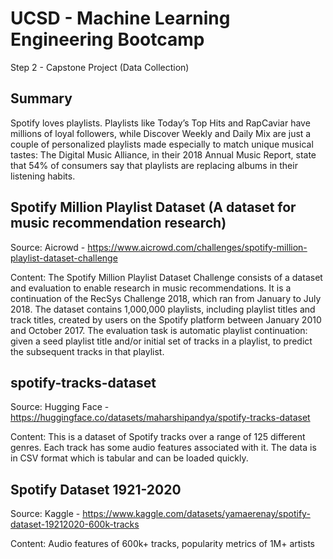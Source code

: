 # UCSD - Machine Learning Engineering Bootcamp
Step 2 - Capstone Project (Data Collection)

## Summary
Spotify loves playlists. Playlists like Today’s Top Hits and RapCaviar have millions of loyal followers, while Discover Weekly and Daily Mix are just a couple of personalized playlists made especially to match unique musical tastes: The Digital Music Alliance, in their 2018 Annual Music Report, state that 54% of consumers say that playlists are replacing albums in their listening habits.


## Spotify Million Playlist Dataset (A dataset for music recommendation research)
Source: Aicrowd - https://www.aicrowd.com/challenges/spotify-million-playlist-dataset-challenge

Content: 
The Spotify Million Playlist Dataset Challenge consists of a dataset and evaluation to enable research in music recommendations. It is a continuation of the RecSys Challenge 2018, which ran from January to July 2018. The dataset contains 1,000,000 playlists, including playlist titles and track titles, created by users on the Spotify platform between January 2010 and October 2017. The evaluation task is automatic playlist continuation: given a seed playlist title and/or initial set of tracks in a playlist, to predict the subsequent tracks in that playlist.


## spotify-tracks-dataset
Source: Hugging Face - https://huggingface.co/datasets/maharshipandya/spotify-tracks-dataset

Content: 
This is a dataset of Spotify tracks over a range of 125 different genres. Each track has some audio features associated with it. The data is in CSV format which is tabular and can be loaded quickly.


## Spotify Dataset 1921-2020
Source: Kaggle - https://www.kaggle.com/datasets/yamaerenay/spotify-dataset-19212020-600k-tracks

Content: 
Audio features of 600k+ tracks, popularity metrics of 1M+ artists
